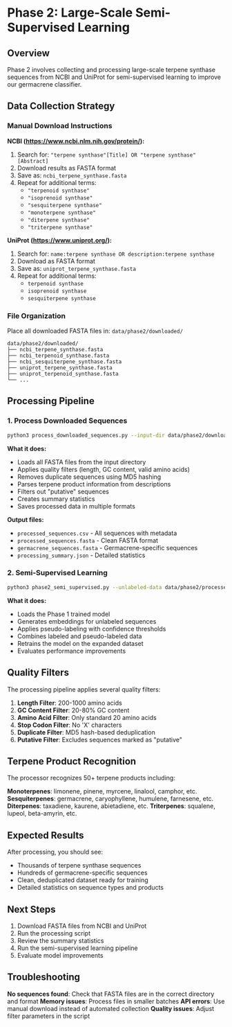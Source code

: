 # Phase 2: Large-Scale Semi-Supervised Learning

## Overview

Phase 2 involves collecting and processing large-scale terpene synthase sequences from NCBI and UniProt for semi-supervised learning to improve our germacrene classifier.

## Data Collection Strategy

### Manual Download Instructions

**NCBI (https://www.ncbi.nlm.nih.gov/protein/):**
1. Search for: `"terpene synthase"[Title] OR "terpene synthase"[Abstract]`
2. Download results as FASTA format
3. Save as: `ncbi_terpene_synthase.fasta`
4. Repeat for additional terms:
   - `"terpenoid synthase"`
   - `"isoprenoid synthase"`
   - `"sesquiterpene synthase"`
   - `"monoterpene synthase"`
   - `"diterpene synthase"`
   - `"triterpene synthase"`

**UniProt (https://www.uniprot.org/):**
1. Search for: `name:terpene synthase OR description:terpene synthase`
2. Download as FASTA format
3. Save as: `uniprot_terpene_synthase.fasta`
4. Repeat for additional terms:
   - `terpenoid synthase`
   - `isoprenoid synthase`
   - `sesquiterpene synthase`

### File Organization

Place all downloaded FASTA files in: `data/phase2/downloaded/`

```
data/phase2/downloaded/
├── ncbi_terpene_synthase.fasta
├── ncbi_terpenoid_synthase.fasta
├── ncbi_sesquiterpene_synthase.fasta
├── uniprot_terpene_synthase.fasta
├── uniprot_terpenoid_synthase.fasta
└── ...
```

## Processing Pipeline

### 1. Process Downloaded Sequences

```bash
python3 process_downloaded_sequences.py --input-dir data/phase2/downloaded --output-dir data/phase2/processed
```

**What it does:**
- Loads all FASTA files from the input directory
- Applies quality filters (length, GC content, valid amino acids)
- Removes duplicate sequences using MD5 hashing
- Parses terpene product information from descriptions
- Filters out "putative" sequences
- Creates summary statistics
- Saves processed data in multiple formats

**Output files:**
- `processed_sequences.csv` - All sequences with metadata
- `processed_sequences.fasta` - Clean FASTA format
- `germacrene_sequences.fasta` - Germacrene-specific sequences
- `processing_summary.json` - Detailed statistics

### 2. Semi-Supervised Learning

```bash
python3 phase2_semi_supervised.py --unlabeled-data data/phase2/processed/processed_sequences.csv
```

**What it does:**
- Loads the Phase 1 trained model
- Generates embeddings for unlabeled sequences
- Applies pseudo-labeling with confidence thresholds
- Combines labeled and pseudo-labeled data
- Retrains the model on the expanded dataset
- Evaluates performance improvements

## Quality Filters

The processing pipeline applies several quality filters:

1. **Length Filter**: 200-1000 amino acids
2. **GC Content Filter**: 20-80% GC content
3. **Amino Acid Filter**: Only standard 20 amino acids
4. **Stop Codon Filter**: No 'X' characters
5. **Duplicate Filter**: MD5 hash-based deduplication
6. **Putative Filter**: Excludes sequences marked as "putative"

## Terpene Product Recognition

The processor recognizes 50+ terpene products including:

**Monoterpenes**: limonene, pinene, myrcene, linalool, camphor, etc.
**Sesquiterpenes**: germacrene, caryophyllene, humulene, farnesene, etc.
**Diterpenes**: taxadiene, kaurene, abietadiene, etc.
**Triterpenes**: squalene, lupeol, beta-amyrin, etc.

## Expected Results

After processing, you should see:
- Thousands of terpene synthase sequences
- Hundreds of germacrene-specific sequences
- Clean, deduplicated dataset ready for training
- Detailed statistics on sequence types and products

## Next Steps

1. Download FASTA files from NCBI and UniProt
2. Run the processing script
3. Review the summary statistics
4. Run the semi-supervised learning pipeline
5. Evaluate model improvements

## Troubleshooting

**No sequences found**: Check that FASTA files are in the correct directory and format
**Memory issues**: Process files in smaller batches
**API errors**: Use manual download instead of automated collection
**Quality issues**: Adjust filter parameters in the script
